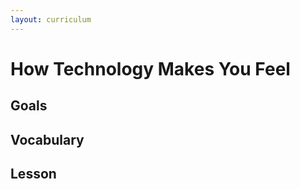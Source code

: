 ```yaml
---
layout: curriculum
---
```


# How Technology Makes You Feel

## Goals

## Vocabulary

## Lesson




